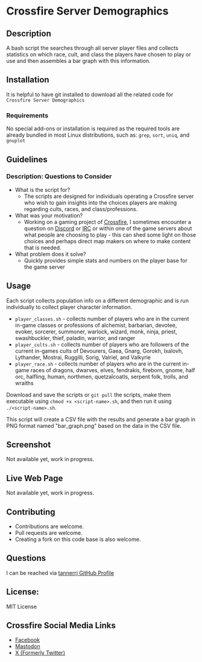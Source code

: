 # Crossfire Server Demographics

## Description

A bash script the searches through all server player files and collects statistics on which race, cult, and class the players have chosen to play or use and then assembles a bar graph with this information.

## Installation

It is helpful to have git installed to download all the related code for `Crossfire Server Demographics`

### Requirements

No special add-ons or installation is required as the required tools are already bundled in most Linux distributions, such as: `grep`, `sort`, `uniq`, and `gnuplot`

## Guidelines

### Description: Questions to Consider

 * What is the script for?
   * The scripts are designed for individuals operating a Crossfire server who wish to gain insights into the choices players are making regarding cults, races, and class/professions.
 * What was your motivation?
   * Working on a gaming project of [Crossfire](https://sourceforge.net/projects/crossfire/), I sometimes encounter a question on [Discord](https://crossfire.real-time.com/discord/) or [IRC](https://crossfire.real-time.com/irc/) or within one of the game servers about what people are choosing to play - this can shed some light on those choices and perhaps direct map makers on where to make content that is needed.
 * What problem does it solve?
   * Quickly provides simple stats and numbers on the player base for the game server

## Usage

Each script collects population info on a different demographic and is run individually to collect player character information.

 * `player_classes.sh` - collects number of players who are in the current in-game classes or professions of alchemist, barbarian, devotee, evoker, sorcerer, summoner, warlock, wizard, monk, ninja, priest, swashbuckler, thief, paladin, warrior, and ranger
 * `player_cults.sh` - collects number of players who are followers of the current in-games cults of Devourers, Gaea, Gnarg, Gorokh, Ixalovh, Lythander, Mostrai, Ruggilli, Sorig, Valriel, and Valkyrie
 * `player_race.sh` - collects number of players who are in the current in-game races of dragons, dwarves, elves, fendrakis, fireborn, gnome, half orc, halfling, human, northmen, quetzalcoatls, serpent folk, trolls, and wraiths

Download and save the scripts or `git pull` the scripts, make them executable using `chmod +x <script-name>.sh`, and then run it using `./<script-name>.sh`.

This script will create a CSV file with the results and generate a bar graph in PNG format named "bar_graph.png" based on the data in the CSV file.

## Screenshot

Not available yet, work in progress.

## Live Web Page

Not available yet, work in progress.

## Contributing

 * Contributions are welcome.
 * Pull requests are welcome.
 * Creating a fork on this code base is also welcome.

## Questions

I can be reached via [tannerrj GitHub Profile](https://github.com/tannerrj)

## License:

MIT License

## Crossfire Social Media Links

 * [Facebook](https://www.facebook.com/crossfireproject/)
 * [Mastodon](https://mastodon.social/@crossfiremrpg)
 * [X (Formerly Twitter)](https://twitter.com/crossfiremrpg/)